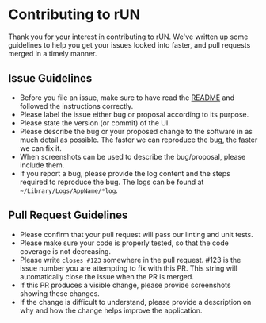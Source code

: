 # Contributing to rUN

Thank you for your interest in contributing to rUN. We've written up some guidelines to help you get your issues looked into faster, and pull requests merged in a timely manner.

## Issue Guidelines

- Before you file an issue, make sure to have read the [README](https://github.com/cennznet/rUN/blob/master/README.md) and followed the instructions correctly.
- Please label the issue either bug or proposal according to its purpose.
- Please state the version (or commit) of the UI.
- Please describe the bug or your proposed change to the software in as much detail as possible. The faster we can reproduce the bug, the faster we can fix it.
- When screenshots can be used to describe the bug/proposal, please include them.
- If you report a bug, please provide the log content and the steps required to reproduce the bug. The logs can be found at `~/Library/Logs/AppName/*log`.

## Pull Request Guidelines

- Please confirm that your pull request will pass our linting and unit tests.
- Please make sure your code is properly tested, so that the code coverage is not decreasing.
- Please write `closes #123` somewhere in the pull request. #123 is the issue number you are attempting to fix with this PR. This string will automatically close the issue when the PR is merged.
- If this PR produces a visible change, please provide screenshots showing these changes.
- If the change is difficult to understand, please provide a description on why and how the change helps improve the application.
